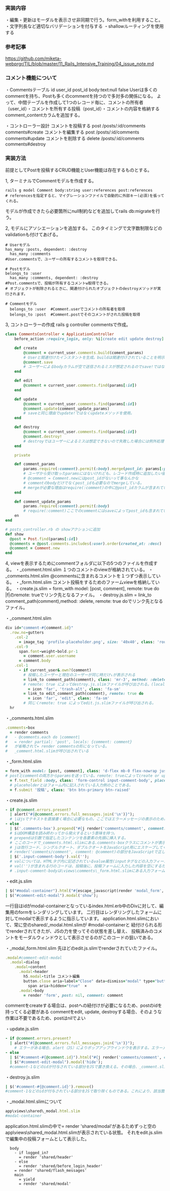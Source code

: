 ### 実装内容
・編集・更新はモーダルを表示させ非同期で行う。form_withを利用すること。
・文字列長など適切なバリデーションを付与する
・shallowルーティングを使用する

### 参考記事
https://github.com/miketa-webprgr/TIL/blob/master/11_Rails_Intensive_Training/04_issue_note.md

### コメント機能について
・Commentsテーブル
    id
    user_id
    post_id
    body:text:null false
Userは多くのcommentを持ち、Postも多くのcommentを持つので多対多の関係になる。
よって、中間テーブルを作成して1つのレコード毎に、コメントの所有者（user_id）・コメントを所有する投稿（post_id）・コメントの内容を格納するcomment_contentカラムを追加する。

・コントローラー設計
コメントを投稿する             post     /posts/:id/comments   comments#create
コメントを編集する             post    /posts/:id/comments    comments#update
コメントを削除する             delete  /posts/:id/comments   comments#destroy

### 実装方法
前提としてPostを投稿するCRUD機能とUser機能は存在するものとする。

1, ターミナルでCommentモデルを作成する。
```
rails g model Comment body:string user:references post:references
# referencesを指定すると、マイグレーションファイルで自動的に外部キー(必須)を張ってくれる。
```
モデルが作成できたら必要箇所にnull制約などを追加してrails db:migrateを行う。

2, モデルにアソシエーションを追加する。
このタイミングで文字数制限などのvalidationも付けてあげる。
```
# Userモデル
has_many :posts, dependent: :destroy
  has_many :comments 
#User.commentsで、ユーザーの所有するコメントを取得できる。

# Postモデル
belongs_to :user
  has_many :comments, dependent: :destroy  
#Post.commentsで、投稿が所有するコメントw取得できる。
# オブジェクトが削除されるときに、関連付けられたオブジェクトのdestroyメソッドが実行されます。

# Commentモデル
  belongs_to :user  #Comment.userでコメントの所有者を取得
  belongs_to :post  #Comment.postでそのコメントがされた投稿を取得
```

3, コントローラーの作成
rails g controller commentsで作成。
```ruby
class CommentsController < ApplicationController
    before_action :require_login, only: %i[create edit update destroy]

    def create
        @comment = current_user.comments.build(coment_params)
        # Userと関連付けたインスタントを生成。buildは関連付けされていることを明示してる。
        @comment.save
        # ユーザーによるbodyカラムが空で送信されるミスが想定されるのでsave!ではなくsaveメソッドを使用。
    end

    def edit
        @comment = current_user.comments.find(params[:id])
    end

    def update
        @comment = current_user.comments.find(params[:id])
        @comment.update(comment_update_params)
        # saveと同じ理由でupdate!ではなくupdateメソッドを使用。
    end

    def destroy
        @comment = current_user.comments.find(params[:id])
        @comment.destroy!
        # destroyではユーザーによるミスは想定できないので失敗した場合には例外処理を発生させる。
    end

    private

    def comment_params
        params.require(:comment).permit(:body).merge(post_id: params[:post_id])
        # ユーザから受け取ったparamsにはないけれども、レコード作成時に追加したい値がある場合はmergeメソッドで含めることができる」
        # @comment = Comment.newにはpost_idがないって事なんかな
        # commentのbodyだけでなくpost_idも必要なのでmergeしている。
        # mergeが必要な理由はrequire(:comment)の中に@post_idカラムが含まれていないから？permitの意味調べた方が良さそう
    end

    def comment_update_params
        params.require(:comment).permit(:body)
        # require(:comment)ここでのcommentにはsaveによってpost_idも含まれているのでmergeの必要はない。
    en
end
```

```ruby
# posts_controller.rb の showアクションに追加
def show
  @post = Post.find(params[:id])
  @comments = @post.comments.includes(:user).order(created_at: :desc)
  @comment = Comment.new
end
```

4, viewを表示するためにcommentフォルダに以下の5つのファイルを作成する。
・_comment.html.slim
１つのコメントのviewが格納されている。
・_comments.html.slim
@commentsに含まれるコメントを１つずつ表示している。
・_form.html.slim
コメント投稿をするためのファームviewを格納している。
・create.js.slim
= form_with model: [post, comment], remote: true do |f|のremote: trueでリンク先となるファイル。
・destroy.js.slim
= link_to comment_path(comment),method: :delete, remote: true doでリンク先となるファイル。

・_comment.html.slim
```ruby
div id="comment-#{comment.id}"
  .row.no-gutters
    .col-2
      = image_tag 'profile-placeholder.png', size: '40x40', class: 'rounded-circle'
    .col-9
      span.font-weight-bold.pr-1
        = comment.user.username
      = comment.body
    .col-1
      - if current_user&.own?(comment)
        # 投稿したユーザーと現在のユーザーが同じ時だけ↓が表示される
        = link_to comment_path(comment), class: 'mr-3', method: :delete, data: {confirm: '本当に削除しますか？'}, remote: true do
        # remote: true によってdestroy.js.slimファイルが呼び出される。(local:trueならcreate.html.slim)
          = icon 'far', 'trash-alt', class: 'fa-sm'
        = link_to edit_comment_path(comment), remote: true do
          = icon 'far', 'edit', class: 'fa-sm'
        # 同じくremote: true によってedit.js.slimファイルが呼び出される。
  hr
```

・_comments.html.slim
```ruby
.comments-box
  = render comments
#   - @comments.each do |comment|
#   = render partial: 'post', locals: {comment: comment}
#   が省略されて= render commentsの形になっている。
#   _comment.html.slimが呼び出されている
```

・_form.html.slim
```ruby
= form_with model: [post, comment], class: 'd-flex mb-0 flex-nowrap justify-content-between', remote: true do |f|
# postとcommentの両方からparamsを送っている。remote: trueによってcreate or update.js.slimファイルが呼び出される。
  = f.text_field :body, class: 'form-control input-comment-body', placeholder: 'コメント'
  # placeholderとはフォーム内に記入されている入力例のことである。
  = f.submit '投稿', class: 'btn btn-primary btn-raised'
```

・create.js.slim
```ruby
- if @comment.errors.present?
  | alert("#{@comment.errors.full_messages.join('\n')}");
  # |はjsでテキストを直接書く場合に必要なもの。ここではエラーメッセージの表示のために使われている。
- else
  | $('.comments-box').prepend("#{j render('comments/comment', comment: @comment)}");
  # $はDOM構造を読み終わってから発火するという意味を持つ。
  # prependは引数で指定したコンテンツを各要素の先頭に挿入する。
  # ここのコードで_comments.html.slimにある.comments-boxクラスにコメントが表示されるようになる。
  # jは改行コード、シングルクオート、ダブルクオートをJavaScript用にエスケープしてくれるヘルパメソッド（のエイリアス）
  # render('comments/comment', comment: @comment)の部分をJavaScriptで正しく扱えるようにエスケープしてくれる。
  | $('.input-comment-body').val('');
  # valについては、HTMLタグ内に記述されているvalue属性(inputタグなどの入力フィールドの値)を取得したり変更したりするものである。
  # val('')が含まれる行のコードは、投稿後に、投稿フォームに入力した内容を空にするために加えられている。
  # .input-comment-bodyは\views\comments\_form.html.slimにある入力フォームのこと
```

・edit.js.slim
```ruby
| $("#modal-container").html("#{escape_javascript(render 'modal_form', comment: @comment)}");
| $("#comment-edit-modal").modal('show');
```
一行目はidがmodal-containerとなっているindex.html.erb中のDivに対して、編集用のformをレンダリングしています。
二行目はレンダリングしたフォームに対してmodalで表示するように指示しています。
application.html.slimにおいて、常に空のshared/_modal.html.slimが
#modal-containerと 紐付けられる形でrenderされてきたが、JSの力を使ってその状態を差し替え、
投稿済みのコメントをモーダルウィンドウとして表示させるのがこのコードの狙いである。

・_modal_form.html.slim
先ほどのedit.js.slimでrenderされていたファイル。
```ruby
.modal#comment-edit-modal
  .modal-dialog
    .modal-content
      .modal-header
        h5.modal-title コメント編集
        button.close aria-label="Close" data-dismiss="modal" type="button"
          span aria-hidden="true"  ×
      .modal-body
        = render 'form', post: nil, comment: comment
```
commentをcreateする場合は、postへの紐付けが必要になるため、postのidを持ってくる必要がある
commentをedit, update, destroyする場合、そのような作業は不要であるため、postはnilでよい

・update.js.slim
```ruby
- if @comment.errors.present?
  | alert("#{@comment.errors.full_messages.join('\n')}");
    # エラーがある場合、alert（JS）によりポップアップウインドウを表示する。エラーメッセージを全て出力し、それぞれ改行して表示する。
- else
  | $("#comment-#{@comment.id}").html("#{j render('comments/comment', comment: @comment)}");
  | $("#comment-edit-modal").modal('hide');
  #comment-1などのidが付与されている部分をJSで置き換える。その場合、_comment.slim.htmlをrenderする。
  ```

・destroy.js.slim
```ruby
| $('#comment-#{@comment.id}').remove()
#comment-1などのidが付与されている部分をJSで取り除くものである。これにより、該当箇所が削除される。
```

・_modal.html.slimについて
```ruby
app\views\shared\_modal.html.slim
#modal-container
```
application.html.slimの中で= render 'shared/modal'があるためずっと空のapp\views\shared\_modal.html.slimが表示されている状態。
それをedit.js.slimで編集中の投稿フォームとして表示した。
```application.html.slim
  body
    - if logged_in?
      = render 'shared/header'
    - else
      = render 'shared/before_login_header'
    = render 'shared/flash_messages'
    main
      = yield
      = render 'shared/modal'
```